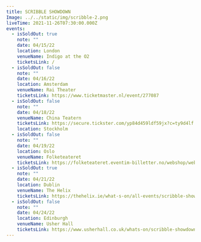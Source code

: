 ```yaml
---
title: SCRIBBLE SHOWDOWN
Image: ../../static/img/scribble-2.png
liveTime: 2021-11-26T07:30:00.000Z
events:
  - isSoldOut: true
    note: ""
    date: 04/15/22
    location: London
    venueName: Indigo at the O2
    ticketsLink: /
  - isSoldOut: false
    note: ""
    date: 04/16/22
    location: Amsterdam
    venueName: Rai Theater
    ticketsLink: https://www.ticketmaster.nl/event/277087
  - isSoldOut: false
    note: ""
    date: 04/18/22
    venueName: China Teatern
    ticketsLink: https://secure.tickster.com/yp84d459ldf59jx?c=ty9d4lf
    location: Stockholm
  - isSoldOut: false
    note: ""
    date: 04/19/22
    location: Oslo
    venueName: Folketeateret
    ticketsLink: https://folketeateret.eventim-billetter.no/webshop/webticket/shop?event=969
  - isSoldOut: true
    note: ""
    date: 04/21/22
    location: Dublin
    venueName: The Helix
    ticketsLink: https://thehelix.ie/what-s-on/all-events/scribble-showdown/
  - isSoldOut: false
    note: ""
    date: 04/24/22
    location: Edinburgh
    venueName: Usher Hall
    ticketsLink: https://www.usherhall.co.uk/whats-on/scribble-showdown
---
```

